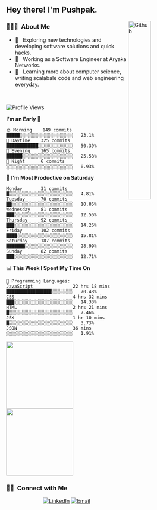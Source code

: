<h2> Hey there! I'm Pushpak.</h2>

<img width="35%" align="right" alt="Github" src="https://user-images.githubusercontent.com/48678280/88862734-4903af80-d201-11ea-968b-9c939d88a37c.gif" />

<h3> 👨🏻‍💻 &nbsp;About Me </h3>

- 🤔 &nbsp; Exploring new technologies and developing software solutions and quick hacks.
- 💼 &nbsp; Working as a Software Engineer at Aryaka Networks.
- 🌱 &nbsp; Learning more about computer science, writing scalabale code and web engineering everyday.

<!-- <h3> 🛠 &nbsp;Tech Stack</h3> -->

<!-- - 🌐 &nbsp;
  ![JavaScript](https://img.shields.io/badge/-JavaScript-333333?style=flat&logo=javascript)
  ![React](https://img.shields.io/badge/-React-333333?style=flat&logo=react)
  ![Vue](https://img.shields.io/badge/-Vue-333333?style=flat&logo=vue,js)
  ![Node.js](https://img.shields.io/badge/-Node.js-333333?style=flat&logo=node.js) -->
  
<!-- - 💻 &nbsp;
  ![Java](https://img.shields.io/badge/-Java-333333?style=flat&logo=Java&logoColor=007396)
- 🛢 &nbsp;
  ![MySQL](https://img.shields.io/badge/-MySQL-333333?style=flat&logo=mysql)
- ⚙️ &nbsp;
  ![Git](https://img.shields.io/badge/-Git-333333?style=flat&logo=git)
- 🔧 &nbsp;
  ![Visual Studio Code](https://img.shields.io/badge/-Visual%20Studio%20Code-333333?style=flat&logo=visual-studio-code&logoColor=007ACC)
  ![Eclipse](https://img.shields.io/badge/-Eclipse-333333?style=flat&logo=eclipse-ide&logoColor=2C2255) -->

<br/>

<!--START_SECTION:waka-->
![Profile Views](http://img.shields.io/badge/Profile%20Views-8-blue)

**I'm an Early 🐤** 

```text
🌞 Morning    149 commits    █████░░░░░░░░░░░░░░░░░░░░   23.1% 
🌆 Daytime    325 commits    ████████████░░░░░░░░░░░░░   50.39% 
🌃 Evening    165 commits    ██████░░░░░░░░░░░░░░░░░░░   25.58% 
🌙 Night      6 commits      ░░░░░░░░░░░░░░░░░░░░░░░░░   0.93%

```
📅 **I'm Most Productive on Saturday** 

```text
Monday       31 commits     █░░░░░░░░░░░░░░░░░░░░░░░░   4.81% 
Tuesday      70 commits     ██░░░░░░░░░░░░░░░░░░░░░░░   10.85% 
Wednesday    81 commits     ███░░░░░░░░░░░░░░░░░░░░░░   12.56% 
Thursday     92 commits     ███░░░░░░░░░░░░░░░░░░░░░░   14.26% 
Friday       102 commits    ████░░░░░░░░░░░░░░░░░░░░░   15.81% 
Saturday     187 commits    ███████░░░░░░░░░░░░░░░░░░   28.99% 
Sunday       82 commits     ███░░░░░░░░░░░░░░░░░░░░░░   12.71%

```


📊 **This Week I Spent My Time On** 

```text
💬 Programming Languages: 
JavaScript               22 hrs 18 mins      █████████████████░░░░░░░░   70.48% 
CSS                      4 hrs 32 mins       ███░░░░░░░░░░░░░░░░░░░░░░   14.33% 
HTML                     2 hrs 21 mins       █░░░░░░░░░░░░░░░░░░░░░░░░   7.46% 
JSX                      1 hr 10 mins        █░░░░░░░░░░░░░░░░░░░░░░░░   3.73% 
JSON                     36 mins             ░░░░░░░░░░░░░░░░░░░░░░░░░   1.91%

```


<!--END_SECTION:waka-->


<a href="https://github.com/PushpakB3096">
  <img height="180em" src="https://github-readme-stats.vercel.app/api?username=PushpakB3096&show_icons=true&theme=merko" />
  <img height="180em" src="https://github-readme-stats.vercel.app/api/top-langs/?username=PushpakB3096&theme=merko&layout=compact" />
</a>

<br/>

<h3> 🤝🏻 &nbsp;Connect with Me </h3>

<p align="center">
<!-- <a href="https://www.adityavsingh.com/"><img alt="Website" src="https://img.shields.io/badge/Website-www.adityavsingh.com-blue?style=flat-square&logo=google-chrome"></a> -->
<a href="https://www.linkedin.com/in/pushpak-bhattacharya/"><img alt="LinkedIn" src="https://img.shields.io/badge/LinkedIn-Pushpak%20Bhattacharya-blue?style=flat-square&logo=linkedin"></a>
<a href="mailto:rtpushpak@gmail.com"><img alt="Email" src="https://img.shields.io/badge/Email-rtpushpak@gmail.com-blue?style=flat-square&logo=gmail"></a>
</p>
